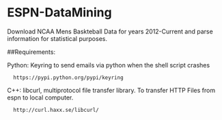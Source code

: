 # ESPN-DataMining
Download NCAA Mens Baskteball Data for years 2012-Current and parse information for statistical purposes.

##Requirements:

Python: Keyring to send emails via python when the shell script crashes

      https://pypi.python.org/pypi/keyring
      
C++: libcurl, multiprotocol file transfer library. To transfer HTTP Files from espn to local computer.

      http://curl.haxx.se/libcurl/
